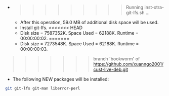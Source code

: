 * >>>>>>>>> Running inst-xtra-git-lfs.sh ...
  * After this operation, 59.0 MB of additional disk space will be used.
  * Install git-lfs.
<<<<<<< HEAD
  * Disk size = 7587352K. Space Used = 62188K. Runtime = 00:00:00:02.
=======
  * Disk size = 7273548K. Space Used = 62188K. Runtime = 00:00:00:03.
>>>>>>> branch 'bookworm' of https://github.com/xuanngo2001/cust-live-deb.git
  * The following NEW packages will be installed:
  ```bash
git git-lfs git-man liberror-perl
  ```
